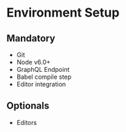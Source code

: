 # Environment Setup

## Mandatory

* Git
* Node v6.0+
* GraphQL Endpoint
* Babel compile step
* Editor integration

## Optionals

* Editors
